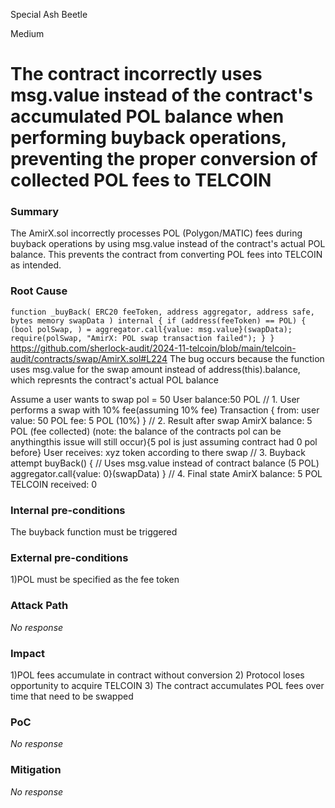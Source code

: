 Special Ash Beetle

Medium

# The contract incorrectly uses msg.value instead of the contract's accumulated POL balance when performing buyback operations, preventing the proper conversion of collected POL fees to TELCOIN

### Summary

The AmirX.sol incorrectly processes POL (Polygon/MATIC) fees during buyback operations by using msg.value instead of the contract's actual POL balance. This prevents the contract from converting POL fees into TELCOIN as intended.

### Root Cause

`function _buyBack(
    ERC20 feeToken,
    address aggregator,
    address safe,
    bytes memory swapData
) internal {
    if (address(feeToken) == POL) {
        (bool polSwap, ) = aggregator.call{value: msg.value}(swapData);
        require(polSwap, "AmirX: POL swap transaction failed");
    }
}`
https://github.com/sherlock-audit/2024-11-telcoin/blob/main/telcoin-audit/contracts/swap/AmirX.sol#L224
The bug occurs because the function uses msg.value for the swap amount instead of address(this).balance, which represnts the contract's actual POL balance

Assume a user wants to swap pol = 50
User balance:50 POL
// 1. User performs a swap with 10% fee(assuming 10% fee)
Transaction {
    from: user
    value: 50 POL
    fee: 5 POL (10%)
}
// 2. Result after swap
AmirX balance: 5 POL (fee collected) (note: the balance of the contracts pol can be anythingthis issue will still occur){5 pol is just assuming contract had 0 pol before} 
User receives: xyz token according to there swap
// 3. Buyback attempt
buyBack() {
    // Uses msg.value instead of contract balance (5 POL)
    aggregator.call{value: 0}(swapData) 
}
// 4. Final state
AmirX balance: 5 POL
TELCOIN received: 0 


### Internal pre-conditions

The buyback function must be triggered

### External pre-conditions

1)POL must be specified as the fee token

### Attack Path

_No response_

### Impact

1)POL fees accumulate in contract without conversion
2) Protocol loses opportunity to acquire TELCOIN
3) The contract accumulates POL fees over time that need to be swapped

### PoC

_No response_

### Mitigation

_No response_